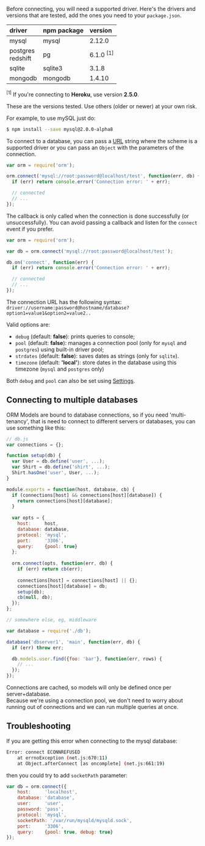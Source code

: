Before connecting, you will need a supported driver. Here's the drivers and versions that are tested, add the ones you need to your `package.json`.

 driver                | npm package                | version
:----------------------|:---------------------------|:-----
 mysql                 | mysql                      | 2.12.0
 postgres<br/>redshift | pg                         | 6.1.0 <sup>[1]</sup>
 sqlite                | sqlite3                    | 3.1.8
 mongodb               | mongodb                    | 1.4.10

<sup>[1]</sup> If you're connecting to **Heroku**, use version **2.5.0**.

These are the versions tested. Use others (older or newer) at your own risk.

For example, to use mySQL just do:

```bash
$ npm install --save mysql@2.0.0-alpha8
```

To connect to a database, you can pass a [URL](https://en.wikipedia.org/wiki/URL) string where the scheme is a supported driver or you can pass an `Object` with the parameters of the connection.

```javascript
var orm = require('orm');

orm.connect('mysql://root:password@localhost/test', function(err, db) {
  if (err) return console.error('Connection error: ' + err);

  // connected
  // ...
});
```

The callback is only called when the connection is done successfully (or unsuccessfully). You can avoid passing a callback and listen for the `connect` event if you prefer.

```js
var orm = require('orm');

var db = orm.connect('mysql://root:password@localhost/test');

db.on('connect', function(err) {
  if (err) return console.error('Connection error: ' + err);

  // connected
  // ...
});
```

The connection URL has the following syntax: `driver://username:password@hostname/database?option1=value1&option2=value2..`

Valid options are:

- `debug` (default: **false**): prints queries to console;
- `pool` (default: **false**): manages a connection pool (only for `mysql` and `postgres`) using built-in driver pool;
- `strdates` (default: **false**): saves dates as strings (only for `sqlite`).
- `timezone` (default: **'local'**): store dates in the database using this timezone (`mysql` and `postgres` only)

Both `debug` and `pool` can also be set using [Settings](Settings).

## Connecting to multiple databases
ORM Models are bound to database connections, so if you need 'multi-tenancy', that is need to connect to different servers or databases, you can use something like this:

```javascript
// db.js
var connections = {};

function setup(db) {
  var User = db.define('user', ...);
  var Shirt = db.define('shirt', ...);
  Shirt.hasOne('user', User, ...);
}

module.exports = function(host, database, cb) {
  if (connections[host] && connections[host][database]) {
    return connections[host][database];
  }
  
  var opts = {
    host:     host,
    database: database,
    protocol: 'mysql',
    port:     '3306',
    query:    {pool: true}
  };
  
  orm.connect(opts, function(err, db) {
    if (err) return cb(err);
    
    connections[host] = connections[host] || {};
    connections[host][database] = db;
    setup(db);
    cb(null, db);
  });  
};

// somewhere else, eg, middleware

var database = require('./db');

database('dbserver1', 'main', function(err, db) {
  if (err) throw err;

  db.models.user.find({foo: 'bar'}, function(err, rows) {
    // ...
  });
});
```
Connections are cached, so models will only be defined once per server+database.<br/>
Because we're using a connection pool, we don't need to worry about running out of connections and we can run multiple queries at once.

## Troubleshooting

If you are getting this error when connecting to the mysql database:

```bash
Error: connect ECONNREFUSED
    at errnoException (net.js:670:11)
    at Object.afterConnect [as oncomplete] (net.js:661:19)
```

then you could try to add ```socketPath``` parameter:

```js
var db = orm.connect({
    host:     'localhost',
    database: 'database',
    user:     'user',
    password: 'pass',
    protocol: 'mysql',
    socketPath: '/var/run/mysqld/mysqld.sock',
    port:     '3306',
    query:    {pool: true, debug: true}
});
```